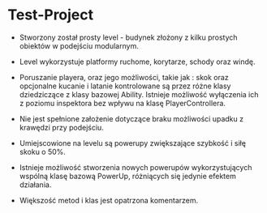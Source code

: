 # Test-Project

- Stworzony został prosty level - budynek złożony z kilku prostych obiektów w podejściu modularnym.

- Level wykorzystuje platformy ruchome, korytarze, schody oraz windę.

- Poruszanie playera, oraz jego możliwości, takie jak : skok oraz opcjonalne kucanie i latanie kontrolowane są przez różne klasy dziedziczące z klasy bazowej Ability. Istnieje możliwość wyłączenia ich z poziomu inspektora bez wpływu na klasę PlayerControllera.

- Nie jest spełnione założenie dotyczące braku możliwości upadku z krawędzi przy podejściu.

- Umiejscowione na levelu są powerupy zwiększające szybkość i siłę skoku o 50%.

- Istnieje możliwość stworzenia nowych powerupów wykorzystujących wspólną klasę bazową PowerUp, różniących się jedynie efektem działania.

- Większość metod i klas jest opatrzona komentarzem.

